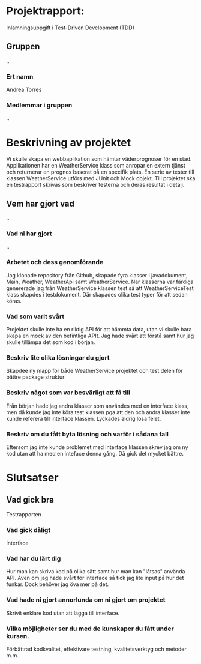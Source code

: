 # Projektrapport: 
Inlämningsuppgift i Test-Driven Development (TDD)

## Gruppen
..
### Ert namn
Andrea Torres

### Medlemmar i gruppen
..
# Beskrivning av projektet
Vi skulle skapa en webbaplikation som hämtar väderprognoser för en stad. 
Applikationen har en WeatherService klass som anropar en extern tjänst 
och returnerar en prognos baserat på en specifik plats. En serie av tester 
till klassen WeatherService utförs med JUnit och Mock objekt. Till projektet 
ska en testrapport skrivas som beskriver testerna och deras resultat i detalj.

## Vem har gjort vad
..
### Vad ni har gjort
..
### Arbetet och dess genomförande
Jag klonade repository från Github, skapade fyra klasser i javadokument, Main, 
Weather, WeatherApi samt WeatherService. När klasserna var färdiga 
genererade jag från WeatherService klassen test så att WeatherServiceTest 
klass skapdes i testdokument. Där skapades olika test typer för att sedan köras.

### Vad som varit svårt
Projektet skulle inte ha en riktig API för att hämmta data, utan vi
skulle bara skapa en mock av den befintliga APIt. Jag hade svårt att förstå 
samt hur jag skulle tillämpa det som kod i början. 

### Beskriv lite olika lösningar du gjort
Skapdee ny mapp för både WeatherService projektet och test delen för 
bättre package struktur 

### Beskriv något som var besvärligt att få till
Från början hade jag andra klasser som användes med en interface klass, 
men då kunde jag inte köra test klassen pga att den och andra klasser inte
kunde referera till interface klassen. Lyckades aldrig lösa felet.

### Beskriv om du fått byta lösning och varför i sådana fall
Eftersom jag inte kunde problemet med interface klassen skrev jag om ny kod
utan att ha med en inteface denna gång. Då gick det mycket bättre.

# Slutsatser
## Vad gick bra
Testrapporten

### Vad gick dåligt
Interface

### Vad har du lärt dig
Hur man kan skriva kod på olika sätt samt hur man kan "låtsas" använda API.
Även om jag hade svårt för interface så fick jag lite input på hur det funkar.
Dock behöver jag öva mer på det.

### Vad hade ni gjort annorlunda om ni gjort om projektet
Skrivit enklare kod utan att lägga till interface. 

### Vilka möjligheter ser du med de kunskaper du fått under kursen.
Förbättrad kodkvalitet, effektivare testning, kvalitetsverktyg och metoder m.m.

